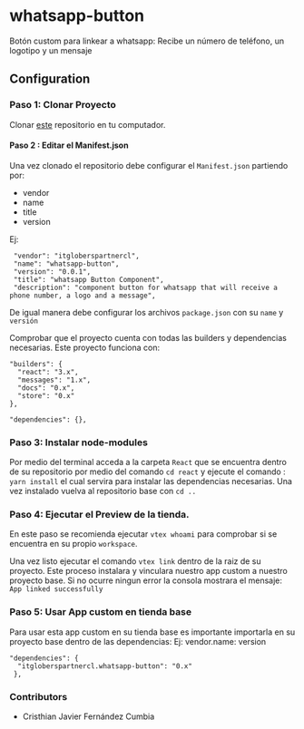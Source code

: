 # whatsapp-button

Botón custom para linkear a whatsapp: Recibe un número de teléfono, un logotipo y un mensaje

## Configuration 

### Paso 1: Clonar Proyecto

Clonar [este](https://github.com/cristhian-fernandez/itgloberspartnercl-whatsapp-button) repositorio en tu computador.

#### Paso 2 : Editar el Manifest.json

Una vez clonado el repositorio debe configurar el `Manifest.json` partiendo por: 
 - vendor
 - name
 - title
 - version
  
Ej: 

     "vendor": "itgloberspartnercl",
     "name": "whatsapp-button",
     "version": "0.0.1",
     "title": "whatsapp Button Component",
     "description": "component button for whatsapp that will receive a phone number, a logo and a message",

De igual manera debe configurar los archivos `package.json` con su `name` y `versión`

Comprobar que el proyecto cuenta con todas las builders y dependencias necesarias. Este proyecto funciona con: 

    "builders": {
      "react": "3.x",
      "messages": "1.x",
      "docs": "0.x",
      "store": "0.x"
    },  

    "dependencies": {},

### Paso 3: Instalar node-modules

Por medio del terminal acceda a la carpeta `React` que se encuentra dentro de su repositorio por medio del comando `cd react` y ejecute el comando : `yarn install` el cual servira para instalar las dependencias necesarias. Una vez instalado vuelva al repositorio base con `cd ..`


### Paso 4: Ejecutar el Preview de la tienda.

En este paso se recomienda ejecutar `vtex whoami` para comprobar si se encuentra en su propio `workspace`.

Una vez listo ejecutar el comando `vtex link` dentro de la raiz de su proyecto. Este proceso instalara y vinculara nuestro app custom a nuestro proyecto base. Si no ocurre ningun error la consola mostrara el mensaje: `App linked successfully`

### Paso 5: Usar App custom en tienda base

Para usar esta app custom en su tienda base es importante importarla en su proyecto base dentro de las dependencias: 
Ej: vendor.name: version
  
    "dependencies": {
      "itgloberspartnercl.whatsapp-button": "0.x"
     },


### Contributors

- Cristhian Javier Fernández Cumbia
